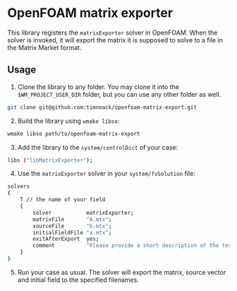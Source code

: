 # OpenFOAM matrix exporter
This library registers the `matrixExporter` solver in OpenFOAM. When the solver is invoked, it will export the matrix it is supposed to solve to a file in the Matrix Market format.

## Usage
1. Clone the library to any folder. You may clone it into the `$WM_PROJECT_USER_DIR` folder, but you can use any other folder as well.
```bash
git clone git@github.com:timnoack/openfoam-matrix-export.git
```
2. Build the library using `wmake libso`:
```bash
wmake libso path/to/openfoam-matrix-export
```
3. Add the library to the `system/controlDict` of your case:
```bash
libs ("libMatrixExporter");
```
4. Use the `matrixExporter` solver in your `system/fvSolution` file:
```bash
solvers
{
    T // the name of your field
    {
        solver           matrixExporter;
        matrixFile       "A.mtx";
        sourceFile       "b.mtx";
        initialFieldFile "x.mtx";
        exitAfterExport  yes;
        comment          "Please provide a short description of the testcase and its matrix here.";
    }
}
```
5. Run your case as usual. The solver will export the matrix, source vector and initial field to the specified filenames.